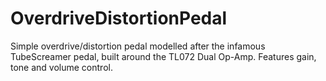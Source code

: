 # OverdriveDistortionPedal
Simple overdrive/distortion pedal modelled after the infamous TubeScreamer pedal, built around the TL072 Dual Op-Amp. Features gain, tone and volume control.

